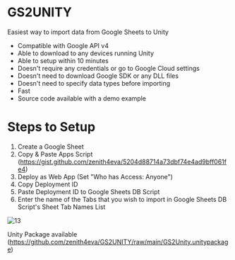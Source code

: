 # GS2UNITY
 Easiest way to import data from Google Sheets to Unity

- Compatible with Google API v4
- Able to download to any devices running Unity
- Able to setup within 10 minutes
- Doesn't require any credentials or go to Google Cloud settings
- Doesn't need to download Google SDK or any DLL files
- Doesn't need to specify data types before importing
- Fast
- Source code available with a demo example


# Steps to Setup
1. Create a Google Sheet
2. Copy & Paste Apps Script (https://gist.github.com/zenith4eva/5204d88714a73dbf74e4ad9bff061fe4)
3. Deploy as Web App (Set "Who has Access: Anyone")
4. Copy Deployment ID
5. Paste Deployment ID to Google Sheets DB Script
6. Enter the name of the Tabs that you wish to import in Google Sheets DB Script's Sheet Tab Names List

![13](https://user-images.githubusercontent.com/2201032/142775735-705f7f31-015c-4781-839f-baace136c255.JPG)

Unity Package available (https://github.com/zenith4eva/GS2UNITY/raw/main/GS2Unity.unitypackage)
